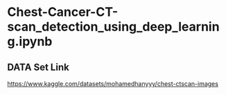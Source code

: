 # Chest-Cancer-CT-scan_detection_using_deep_learning.ipynb
## DATA Set Link
https://www.kaggle.com/datasets/mohamedhanyyy/chest-ctscan-images
